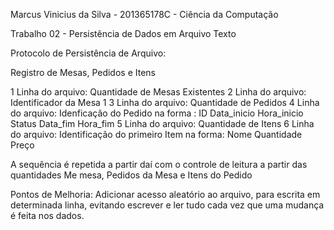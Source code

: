 Marcus Vinicius da Silva - 201365178C - Ciência da Computação

Trabalho 02 - Persistência de Dados em Arquivo Texto

Protocolo de Persistência de Arquivo: 

Registro de Mesas, Pedidos e Itens

1 Linha do arquivo: Quantidade de Mesas Existentes
2 Linha do arquivo: Identificador da Mesa 1
3 Linha do arquivo: Quantidade de Pedidos
4 Linha do arquivo: Idenficação do Pedido na forma : ID Data_inicio Hora_inicio Status Data_fim Hora_fim
5 Linha do arquivo: Quantidade de Itens
6 Linha do arquivo: Identificação do primeiro Item na forma: Nome Quantidade Preço

A sequência é repetida a partir daí com o controle de leitura a partir das quantidades Me mesa, Pedidos da Mesa e Itens do Pedido


Pontos de Melhoria: Adicionar acesso aleatório ao arquivo, para escrita em determinada linha, evitando escrever e 
ler tudo cada vez que uma mudança é feita nos dados.
